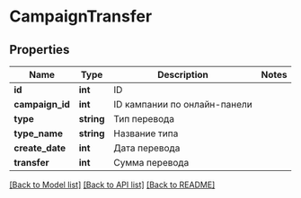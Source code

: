 # CampaignTransfer

## Properties
Name | Type | Description | Notes
------------ | ------------- | ------------- | -------------
**id** | **int** | ID | 
**campaign_id** | **int** | ID кампании по онлайн-панели | 
**type** | **string** | Тип перевода | 
**type_name** | **string** | Название типа | 
**create_date** | **int** | Дата перевода | 
**transfer** | **int** | Сумма перевода | 

[[Back to Model list]](../README.md#documentation-for-models) [[Back to API list]](../README.md#documentation-for-api-endpoints) [[Back to README]](../README.md)


